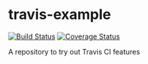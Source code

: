 # travis-example

[![Build Status](https://secure.travis-ci.org/loomphp/travis-example.svg?branch=master)](https://secure.travis-ci.org/loomphp/travis-example)
[![Coverage Status](https://coveralls.io/repos/github/loomphp/travis-example/badge.svg?branch=master)](https://coveralls.io/github/loomphp/travis-example?branch=master)

A repository to try out Travis CI features
